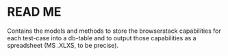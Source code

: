 # READ ME

<p>
Contains the models and methods to store the browserstack capabilities for each test-case
into a db-table and to output those capabilities as a spreadsheet (MS .XLXS, to be precise).
</p>
